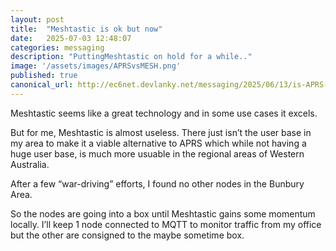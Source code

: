 ```yaml
---
layout: post
title:  "Meshtastic is ok but now"
date:   2025-07-03 12:48:07
categories: messaging
description: "PuttingMeshtastic on hold for a while.."
image: '/assets/images/APRSvsMESH.png'
published: true
canonical_url: http://ec6net.devlanky.net/messaging/2025/06/13/is-APRS-better-than-meshtastic.html
---
```


Meshtastic seems like a great technology and in some use cases it excels.

But for me, Meshtastic is almost useless. There just isn’t the user base in my area to make it a viable alternative to APRS which while not having a huge user base, is much more usuable in the regional areas of Western Australia. 

After a few “war-driving” efforts, I found no other nodes in the Bunbury Area.

So the nodes are going into a box until Meshtastic gains some momentum locally. I’ll keep 1 node connected to MQTT to monitor traffic from my office but the other are consigned to the maybe sometime box.